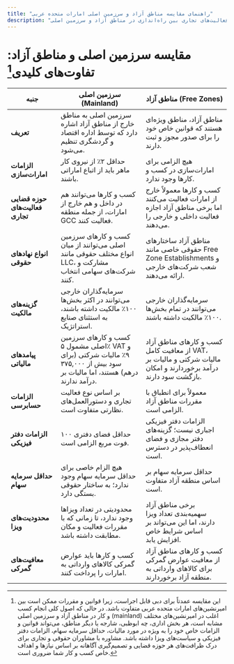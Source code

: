 ```yaml
---
title: "راهنمای مقایسه مناطق آزاد و سرزمین اصلی امارات متحده عربی"
description: "مقایسه مناطق آزاد و شرکت‌های سرزمین اصلی امارات. تفاوت‌های کلیدی در مالیات، مالکیت، ویزا و فعالیت‌های تجاری بین راه‌اندازی در مناطق آزاد و سرزمین اصلی."
---
```


# مقایسه سرزمین اصلی و مناطق آزاد: تفاوت‌های کلیدی[^1]

| **جنبه**                        | **سرزمین اصلی (Mainland)**                                                                                                | **مناطق آزاد (Free Zones)**                                                                                     |
| ------------------------------- | ------------------------------------------------------------------------------------------------------------------------- | --------------------------------------------------------------------------------------------------------------- |
| **تعریف**                       | سرزمین اصلی به مناطق خارج از مناطق آزاد اشاره دارد که توسط اداره اقتصاد و گردشگری تنظیم می‌شود.                           | مناطق آزاد، مناطق ویژه‌ای هستند که قوانین خاص خود را برای صدور مجوز و ثبت دارند.                                |
| **الزامات امارات‌سازی**         | حداقل ۲٪ از نیروی کار ماهر باید از اتباع اماراتی باشند.                                                                   | هیچ الزامی برای امارات‌سازی در کسب و کارها وجود ندارد.                                                          |
| **حوزه قضایی فعالیت‌های تجاری** | کسب و کارها می‌توانند هم در داخل و هم خارج از امارات، از جمله منطقه GCC فعالیت کنند.                                      | کسب و کارها معمولاً خارج از امارات فعالیت می‌کنند اما برخی مناطق آزاد اجازه فعالیت داخلی و خارجی را می‌دهند.    |
| **انواع نهادهای حقوقی**         | کسب و کارهای سرزمین اصلی می‌توانند از میان انواع مختلف حقوقی مانند LLC، مشارکت و شرکت‌های سهامی انتخاب کنند.              | مناطق آزاد ساختارهای حقوقی خاصی مانند Free Zone Establishments و شعب شرکت‌های خارجی ارائه می‌دهند.              |
| **گزینه‌های مالکیت**            | سرمایه‌گذاران خارجی می‌توانند در اکثر بخش‌ها ۱۰۰٪ مالکیت داشته باشند، به استثنای صنایع استراتژیک.                         | سرمایه‌گذاران خارجی می‌توانند در تمام بخش‌ها ۱۰۰٪ مالکیت داشته باشند.                                           |
| **پیامدهای مالیاتی**            | کسب و کارهای سرزمین اصلی مشمول ۵٪ VAT و ۹٪ مالیات شرکتی (برای سود بیش از ۳۷۵,۰۰۰ درهم) هستند، اما مالیات بر درآمد ندارند. | کسب و کارهای مناطق آزاد از معافیت کامل VAT، مالیات شرکتی و مالیات بر درآمد برخوردارند و امکان بازگشت سود دارند. |
| **الزامات حسابرسی**             | بر اساس نوع فعالیت تجاری و دستورالعمل‌های نظارتی متفاوت است.                                                              | معمولاً برای انطباق با مقررات مناطق آزاد الزامی است.                                                            |
| **الزامات دفتر فیزیکی**         | حداقل فضای دفتری ۱۰۰ فوت مربع الزامی است.                                                                                 | الزامات دفتر فیزیکی اجباری نیست؛ گزینه‌های دفتر مجازی و فضای انعطاف‌پذیر در دسترس است.                          |
| **حداقل سرمایه سهام**           | هیچ الزام خاصی برای حداقل سرمایه سهام وجود ندارد؛ به ساختار حقوقی بستگی دارد.                                             | حداقل سرمایه سهام بر اساس منطقه آزاد متفاوت است.                                                                |
| **محدودیت‌های ویزا**            | محدودیتی در تعداد ویزاها وجود ندارد، تا زمانی که با مقررات فعالیت و مکان مطابقت داشته باشد.                               | برخی مناطق آزاد سهمیه‌بندی تعداد ویزا دارند، اما این می‌تواند بر اساس شرایط خاص افزایش یابد.                    |
| **معافیت‌های گمرکی**            | کسب و کارها باید عوارض گمرکی کالاهای وارداتی به امارات را پرداخت کنند.                                                    | کسب و کارهای مناطق آزاد از معافیت عوارض گمرکی برای کالاهای وارداتی به منطقه آزاد برخوردارند.                    |

[^1]: این مقایسه عمدتاً برای دبی قابل اجراست، زیرا قوانین و مقررات ممکن است بین امیرنشین‌های امارات متحده عربی متفاوت باشد. در حالی که اصول کلی انجام کسب و کار در مناطق آزاد و سرزمین اصلی (mainland) اغلب در امیرنشین‌های مختلف مشابه است، هر بخش اداری، چه ابوظبی، شارجه یا دیگر مناطق، می‌تواند قوانین و الزامات خاص خود را به ویژه در مورد مالیات، حداقل سرمایه سهام، الزامات دفتر فیزیکی و سیاست‌های ویزا داشته باشد. مشاوره با مشاوران حقوقی و تجاری برای درک ظرافت‌های هر حوزه قضایی و تصمیم‌گیری آگاهانه بر اساس نیازها و اهداف خاص کسب و کار شما ضروری است.

